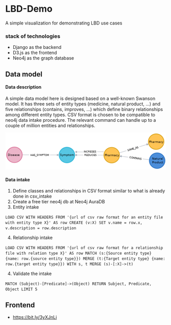 # LBD-Demo
A simple visualization for demonstrating LBD use cases

### stack of technologies
- Django as the backend
- D3.js as the frontend
- Neo4j as the graph database

## Data model

#### Data description
A simple data model here is designed based on a well-known Swanson model. It has three sets of entity types (medicine, natural product, ...) and five relationships (contains, improves, ...) which define binary relationships among different entity types. 
CSV format is chosen to be compatible to neo4j data intake procedure. The relevant command can handle up to a couple of million entities and relationships.

![alt text](https://github.com/acg-team/LBD-Demo/blob/main/graph.png?raw=true)

#### Data intake

1. Define classes and relationships in CSV format similar to what is already done in csv_intake
2. Create a free tier neo4j db at Neo4j AuraDB
3. Entity intake

```LOAD CSV WITH HEADERS FROM '{url of csv raw format for an entity file with entity type X}' AS row CREATE (v:X) SET v.name = row.x, v.description = row.description```

4. Relationship intake

```LOAD CSV WITH HEADERS FROM '{url of csv raw format for a relationship file with relation type X}' AS row MATCH (s:{Source entity type} {name: row.{source entity type}}) MERGE (t:{Target entity type} {name: row.{target entity type}}) WITH s, t MERGE (s)-[:X]->(t)```

4. Validate the intake 

```MATCH (Subject)-[Predicate]->(Object) RETURN Subject, Predicate, Object LIMIT 5```

## Frontend
- https://bit.ly/3yXJnLi
